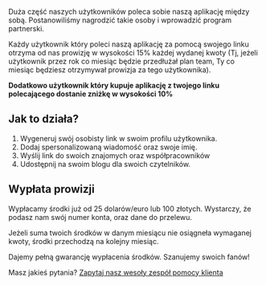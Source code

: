 [comment]: <> (title: Program Partnerski)
[comment]: <> (image: https://via.placeholder.com/512)
[comment]: <> (lead: Polecaj Mangose i zarabiaj z nami!)

Duża część naszych użytkowników poleca sobie naszą aplikację między sobą. Postanowiliśmy nagrodzić takie osoby i wprowadzić program partnerski. 

Każdy użytkownik który poleci naszą aplikację za pomocą swojego linku otrzyma od nas prowizję w wysokości 15% każdej wydanej kwoty (Tj, jeżeli użytkownik przez rok co miesiąc będzie przedłużał plan team, Ty co miesiąc będziesz otrzymywał prowizja za tego użytkownika). 

**Dodatkowo użytkownik który kupuje aplikację z twojego linku polecającego dostanie zniżkę w wysokości 10%**

## Jak to działa?
1. Wygeneruj swój osobisty link w swoim profilu użytkownika. 
2. Dodaj spersonalizowaną wiadomość oraz swoje imię.
3. Wyślij link do swoich znajomych oraz współpracowników
4. Udostępnij na swoim blogu dla swoich czytelników.

## Wypłata prowizji
Wypłacamy środki już od 25 dolarów/euro lub 100 złotych. Wystarczy, że podasz nam swój numer konta, oraz dane do przelewu. 

Jeżeli suma twoich środków w danym miesiącu nie osiągneła wymaganej kwoty, środki przechodzą na kolejny miesiąc. 

Dajemy pełną gwarancję wypłacenia środków. Szanujemy swoich fanów!

Masz jakieś pytania? [Zapytaj nasz wesoły zespół pomocy klienta](/contact)
